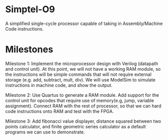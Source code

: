 # Simptel-O9

A simplified single-cycle processor capable of taking in Assembly/Machine Code instructions. 

# Milestones
Milestone 1:
Implement the microprocessor design with Verilog (datapath and control unit). At this point, we will not have a working RAM module, so the instructions will be simple commands that will not require external storage (e.g. add, subtract, mult, div). We will use ModelSim to simulate instructions in machine code, and show the output.

Milestone 2:
Use Quartus to generate a RAM module. Add support for the control unit for opcodes that require use of memory(e.g, jump, variable assignment).  Connect RAM with the rest of processor, so that we can hard code instructions onto RAM and test with the FPGA. 

Milestone 3:
Add fibonacci value displayer, distance squared between two points calculator, and finite geometric series calculator as a default programs we can use to demonstrate. 
